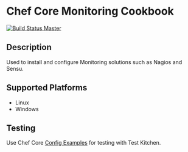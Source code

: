 # Chef Core Monitoring Cookbook

[![Build Status Master](https://travis-ci.org/chefcore/core_monitoring.svg?branch=master)](https://travis-ci.org/chefcore/core_monitoring)

## Description
Used to install and configure Monitoring solutions such as Nagios and Sensu.

## Supported Platforms
* Linux
* Windows

## Testing
Use Chef Core [Config Examples](https://github.com/chefcore/config_examples) for testing with Test Kitchen.
